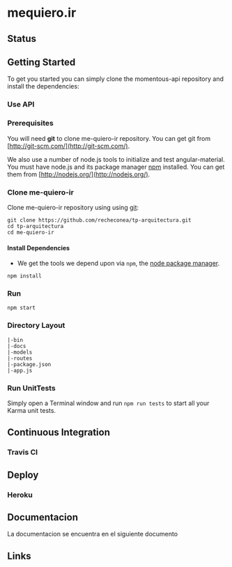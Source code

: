 # mequiero.ir

## Status

<!-- [![Build Status](https://travis-ci.com/agrojas/momentous-api.svg?token=EbKmqbdiPyUppeAsrpJo&branch=master)](https://travis-ci.com/agrojas/momentous-api) -->

## Getting Started

To get you started you can simply clone the momentous-api repository and install the dependencies:

### Use API

<!-- You can use API in [https://momentous-api.herokuapp.com/menus](https://momentous-api.herokuapp.com/menus)  -->




### Prerequisites

You will need **git** to clone me-quiero-ir repository. You can get git from
[http://git-scm.com/](http://git-scm.com/).

We also use a number of node.js tools to initialize and test angular-material. You must have node.js and
its package manager [npm][npm] installed.  You can get them from [http://nodejs.org/](http://nodejs.org/).

### Clone me-quiero-ir

Clone me-quiero-ir repository using using [git][git]:

```
git clone https://github.com/recheconea/tp-arquitectura.git
cd tp-arquitectura
cd me-quiero-ir
```


#### Install Dependencies

* We get the tools we depend upon via `npm`, the [node package manager][npm].

```
npm install
```

### Run

```
npm start
```

### Directory Layout

```
|-bin
|-docs
|-models
|-routes
|-package.json
|-app.js
```

### Run UnitTests

Simply open a Terminal window and run `npm run tests` to start all your Karma unit tests.

## Continuous Integration

### Travis CI

<!-- [Travis CI][travis] is a continuous integration service, which can monitor GitHub for new commits
to your repository and execute scripts such as building the app or running tests. The angular-seed
project contains a Travis configuration file, `.travis.yml`, which will cause Travis to run your
tests when you push to GitHub.

You will need to enable the integration between Travis and GitHub. See the Travis website for more
instruction on how to do this. -->


## Deploy

### Heroku
<!-- ```
heroku create
git push heroku master
heroku open
``` -->
## Documentacion
La documentacion se encuentra en el siguiente documento



## Links


[git]: http://git-scm.com/
[bower]: http://bower.io
[npm]: https://www.npmjs.org/
[node]: http://nodejs.org
[jasmine]: http://jasmine.github.io
[karma]: http://karma-runner.github.io
[travis]: https://travis-ci.org/
